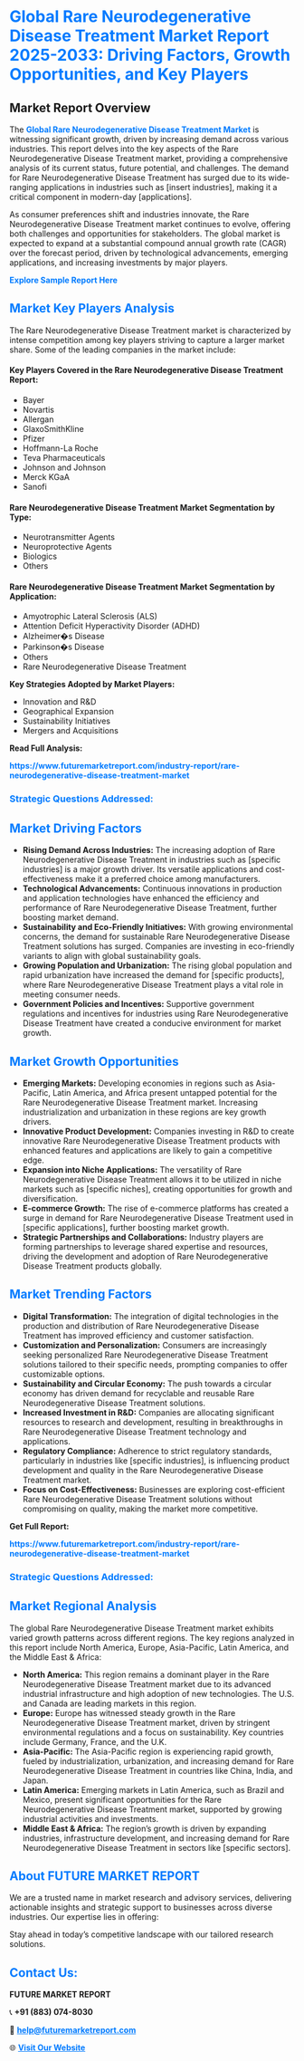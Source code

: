 <h1 style="color: #007BFF;">Global Rare Neurodegenerative Disease Treatment Market Report 2025-2033: Driving Factors, Growth Opportunities, and Key Players</h1>

<section id="overview">
<h2>Market Report Overview</h2>
<p>The <a href="https://www.futuremarketreport.com/industry-report/rare-neurodegenerative-disease-treatment-market" style="color: #007BFF; text-decoration: none;"><strong>Global Rare Neurodegenerative Disease Treatment Market</strong></a> is witnessing significant growth, driven by increasing demand across various industries. This report delves into the key aspects of the Rare Neurodegenerative Disease Treatment market, providing a comprehensive analysis of its current status, future potential, and challenges. The demand for Rare Neurodegenerative Disease Treatment has surged due to its wide-ranging applications in industries such as [insert industries], making it a critical component in modern-day [applications].</p>
<p>As consumer preferences shift and industries innovate, the Rare Neurodegenerative Disease Treatment market continues to evolve, offering both challenges and opportunities for stakeholders. The global market is expected to expand at a substantial compound annual growth rate (CAGR) over the forecast period, driven by technological advancements, emerging applications, and increasing investments by major players.</p>
</section>

<section id="overview">
<p><a href="https://www.futuremarketreport.com/request-sample/reportId=123095" style="color: #007BFF; text-decoration: none;"><strong>Explore Sample Report Here</strong></a></p>
</section>

<section id="key-players">
<h2 style="color: #007BFF;">Market Key Players Analysis</h2>
<p>The Rare Neurodegenerative Disease Treatment market is characterized by intense competition among key players striving to capture a larger market share. Some of the leading companies in the market include:</p>
<h4>Key Players Covered in the Rare Neurodegenerative Disease Treatment Report:</h4>
<ul><li>Bayer</li><li>Novartis</li><li>Allergan</li><li>GlaxoSmithKline</li><li>Pfizer</li><li>Hoffmann-La Roche</li><li>Teva Pharmaceuticals</li><li>Johnson and Johnson</li><li>Merck KGaA</li><li>Sanofi</li></ul>
<h4>Rare Neurodegenerative Disease Treatment Market Segmentation by Type:</h4>
<ul><li>Neurotransmitter Agents</li><li>Neuroprotective Agents</li><li>Biologics</li><li>Others</li></ul>

<h4>Rare Neurodegenerative Disease Treatment Market Segmentation by Application:</h4>
<ul><li>Amyotrophic Lateral Sclerosis (ALS)</li><li>Attention Deficit Hyperactivity Disorder (ADHD)</li><li>Alzheimer�s Disease</li><li>Parkinson�s Disease</li><li>Others</li><li>Rare Neurodegenerative Disease Treatment</li></ul>
<p><strong>Key Strategies Adopted by Market Players:</strong></p>
<ul>
<li>Innovation and R&D</li>
<li>Geographical Expansion</li>
<li>Sustainability Initiatives</li>
<li>Mergers and Acquisitions</li>
</ul>
</section>

<section>
<p><strong>Read Full Analysis: </strong></p><a href="https://www.futuremarketreport.com/industry-report/rare-neurodegenerative-disease-treatment-market" style="color: #007BFF; text-decoration: none;"><strong>https://www.futuremarketreport.com/industry-report/rare-neurodegenerative-disease-treatment-market</strong></a>
<h3 style="color: #007BFF;">Strategic Questions Addressed:</h3>
</section>

<section id="driving-factors">
<h2 style="color: #007BFF;">Market Driving Factors</h2>
<ul>
<li><strong>Rising Demand Across Industries:</strong> The increasing adoption of Rare Neurodegenerative Disease Treatment in industries such as [specific industries] is a major growth driver. Its versatile applications and cost-effectiveness make it a preferred choice among manufacturers.</li>
<li><strong>Technological Advancements:</strong> Continuous innovations in production and application technologies have enhanced the efficiency and performance of Rare Neurodegenerative Disease Treatment, further boosting market demand.</li>
<li><strong>Sustainability and Eco-Friendly Initiatives:</strong> With growing environmental concerns, the demand for sustainable Rare Neurodegenerative Disease Treatment solutions has surged. Companies are investing in eco-friendly variants to align with global sustainability goals.</li>
<li><strong>Growing Population and Urbanization:</strong> The rising global population and rapid urbanization have increased the demand for [specific products], where Rare Neurodegenerative Disease Treatment plays a vital role in meeting consumer needs.</li>
<li><strong>Government Policies and Incentives:</strong> Supportive government regulations and incentives for industries using Rare Neurodegenerative Disease Treatment have created a conducive environment for market growth.</li>
</ul>
</section>

<section id="growth-opportunities">
<h2 style="color: #007BFF;">Market Growth Opportunities</h2>
<ul>
<li><strong>Emerging Markets:</strong> Developing economies in regions such as Asia-Pacific, Latin America, and Africa present untapped potential for the Rare Neurodegenerative Disease Treatment market. Increasing industrialization and urbanization in these regions are key growth drivers.</li>
<li><strong>Innovative Product Development:</strong> Companies investing in R&D to create innovative Rare Neurodegenerative Disease Treatment products with enhanced features and applications are likely to gain a competitive edge.</li>
<li><strong>Expansion into Niche Applications:</strong> The versatility of Rare Neurodegenerative Disease Treatment allows it to be utilized in niche markets such as [specific niches], creating opportunities for growth and diversification.</li>
<li><strong>E-commerce Growth:</strong> The rise of e-commerce platforms has created a surge in demand for Rare Neurodegenerative Disease Treatment used in [specific applications], further boosting market growth.</li>
<li><strong>Strategic Partnerships and Collaborations:</strong> Industry players are forming partnerships to leverage shared expertise and resources, driving the development and adoption of Rare Neurodegenerative Disease Treatment products globally.</li>
</ul>
</section>

<section id="trending-factors">
<h2 style="color: #007BFF;">Market Trending Factors</h2>
<ul>
<li><strong>Digital Transformation:</strong> The integration of digital technologies in the production and distribution of Rare Neurodegenerative Disease Treatment has improved efficiency and customer satisfaction.</li>
<li><strong>Customization and Personalization:</strong> Consumers are increasingly seeking personalized Rare Neurodegenerative Disease Treatment solutions tailored to their specific needs, prompting companies to offer customizable options.</li>
<li><strong>Sustainability and Circular Economy:</strong> The push towards a circular economy has driven demand for recyclable and reusable Rare Neurodegenerative Disease Treatment solutions.</li>
<li><strong>Increased Investment in R&D:</strong> Companies are allocating significant resources to research and development, resulting in breakthroughs in Rare Neurodegenerative Disease Treatment technology and applications.</li>
<li><strong>Regulatory Compliance:</strong> Adherence to strict regulatory standards, particularly in industries like [specific industries], is influencing product development and quality in the Rare Neurodegenerative Disease Treatment market.</li>
<li><strong>Focus on Cost-Effectiveness:</strong> Businesses are exploring cost-efficient Rare Neurodegenerative Disease Treatment solutions without compromising on quality, making the market more competitive.</li>
</ul>
</section>

<section>
<p><strong>Get Full Report: </strong></p><a href="https://www.futuremarketreport.com/industry-report/rare-neurodegenerative-disease-treatment-market" style="color: #007BFF; text-decoration: none;"><strong>https://www.futuremarketreport.com/industry-report/rare-neurodegenerative-disease-treatment-market</strong></a>
<h3 style="color: #007BFF;">Strategic Questions Addressed:</h3>
</section>


<section id="regional-analysis">
<h2 style="color: #007BFF;">Market Regional Analysis</h2>
<p>The global Rare Neurodegenerative Disease Treatment market exhibits varied growth patterns across different regions. The key regions analyzed in this report include North America, Europe, Asia-Pacific, Latin America, and the Middle East & Africa:</p>
<ul>
<li><strong>North America:</strong> This region remains a dominant player in the Rare Neurodegenerative Disease Treatment market due to its advanced industrial infrastructure and high adoption of new technologies. The U.S. and Canada are leading markets in this region.</li>
<li><strong>Europe:</strong> Europe has witnessed steady growth in the Rare Neurodegenerative Disease Treatment market, driven by stringent environmental regulations and a focus on sustainability. Key countries include Germany, France, and the U.K.</li>
<li><strong>Asia-Pacific:</strong> The Asia-Pacific region is experiencing rapid growth, fueled by industrialization, urbanization, and increasing demand for Rare Neurodegenerative Disease Treatment in countries like China, India, and Japan.</li>
<li><strong>Latin America:</strong> Emerging markets in Latin America, such as Brazil and Mexico, present significant opportunities for the Rare Neurodegenerative Disease Treatment market, supported by growing industrial activities and investments.</li>
<li><strong>Middle East & Africa:</strong> The region’s growth is driven by expanding industries, infrastructure development, and increasing demand for Rare Neurodegenerative Disease Treatment in sectors like [specific sectors].</li>
</ul>
</section>

<footer>
<h2 style="color: #007BFF;">About FUTURE MARKET REPORT</h2>
<p>We are a trusted name in market research and advisory services, delivering actionable insights and strategic support to businesses across diverse industries. Our expertise lies in offering:</p>

<p>Stay ahead in today’s competitive landscape with our tailored research solutions.</p>

<h2 style="color: #007BFF;">Contact Us:</h2>
<p><strong>FUTURE MARKET REPORT</strong></p>
<p>📞 <strong>+91 (883) 074-8030</strong></p>
<p>📧 <strong><a href="mailto:help@futuremarketreport.com" style="color: #007BFF;">help@futuremarketreport.com</a></strong></p>
<p>🌐 <strong><a href="https://www.futuremarketreport.com/" style="color: #007BFF;">Visit Our Website</a></strong></p>
</footer>